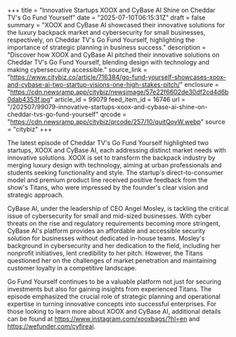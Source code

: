 +++
title = "Innovative Startups XOOX and CyBase AI Shine on Cheddar TV's Go Fund Yourself"
date = "2025-07-10T06:15:31Z"
draft = false
summary = "XOOX and CyBase AI showcased their innovative solutions for the luxury backpack market and cybersecurity for small businesses, respectively, on Cheddar TV's Go Fund Yourself, highlighting the importance of strategic planning in business success."
description = "Discover how XOOX and CyBase AI pitched their innovative solutions on Cheddar TV's Go Fund Yourself, blending design with technology and making cybersecurity accessible."
source_link = "https://www.citybiz.co/article/716384/go-fund-yourself-showcases-xoox-and-cybase-ai-two-startup-visions-one-high-stakes-pitch/"
enclosure = "https://cdn.newsramp.app/citybiz/newsimage/57e22f6602de30df2cd4d6b0dab4353f.jpg"
article_id = 99079
feed_item_id = 16746
url = "/202507/99079-innovative-startups-xoox-and-cybase-ai-shine-on-cheddar-tvs-go-fund-yourself"
qrcode = "https://cdn.newsramp.app/citybiz/qrcode/257/10/quitQoyW.webp"
source = "citybiz"
+++

<p>The latest episode of Cheddar TV's Go Fund Yourself highlighted two startups, XOOX and CyBase AI, each addressing distinct market needs with innovative solutions. XOOX is set to transform the backpack industry by merging luxury design with technology, aiming at urban professionals and students seeking functionality and style. The startup's direct-to-consumer model and premium product line received positive feedback from the show's Titans, who were impressed by the founder's clear vision and strategic approach.</p><p>CyBase AI, under the leadership of CEO Angel Mosley, is tackling the critical issue of cybersecurity for small and mid-sized businesses. With cyber threats on the rise and regulatory requirements becoming more stringent, CyBase AI's platform provides an affordable and accessible security solution for businesses without dedicated in-house teams. Mosley's background in cybersecurity and her dedication to the field, including her nonprofit initiatives, lent credibility to her pitch. However, the Titans questioned her on the challenges of market penetration and maintaining customer loyalty in a competitive landscape.</p><p>Go Fund Yourself continues to be a valuable platform not just for securing investments but also for gaining insights from experienced Titans. The episode emphasized the crucial role of strategic planning and operational expertise in turning innovative concepts into successful enterprises. For those looking to learn more about XOOX and CyBase AI, additional details can be found at <a href='https://www.instagram.com/xooxbags/?hl=en' rel='nofollow' target='_blank'>https://www.instagram.com/xooxbags/?hl=en</a> and <a href='https://wefunder.com/cyfireai' rel='nofollow' target='_blank'>https://wefunder.com/cyfireai</a>.</p>